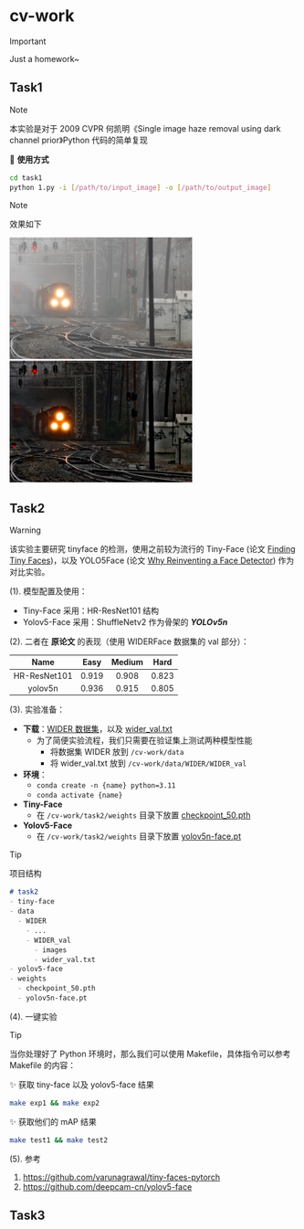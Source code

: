 # cv-work

> [!IMPORTANT]
> Just a homework~

## Task1

> [!NOTE]
> 本实验是对于 2009 CVPR 何凯明《Single image haze removal using dark channel prior》Python 代码的简单复现

🎨 **使用方式**
```bash
cd task1
python 1.py -i [/path/to/input_image] -o [/path/to/output_image]
```

> [!NOTE]
> 效果如下

[<img src="task1/imgs/train.bmp" width="320px"/>](https://imgsli.com/MjI5MTA2) [<img src="task1/outs/train.bmp" width="320px"/>](https://imgsli.com/MjI5MTA3)

## Task2

> [!WARNING]
该实验主要研究 tinyface 的检测，使用之前较为流行的 Tiny-Face (论文 [Finding Tiny Faces](https://arxiv.org/abs/1612.04402))，以及 YOLO5Face (论文 [Why Reinventing a Face Detector](https://arxiv.org/abs/2105.12931)) 作为对比实验。

(1). 模型配置及使用：

* Tiny-Face 采用：HR-ResNet101 结构 
* Yolov5-Face 采用：ShuffleNetv2 作为骨架的 ***YOLOv5n***

(2). 二者在 **原论文** 的表现（使用 WIDERFace 数据集的 val 部分）：

|     Name     | Easy  | Medium | Hard  |
| :----------: | :---: | :----: | :---: |
| HR-ResNet101 | 0.919 | 0.908  | 0.823 |
|   yolov5n    | 0.936 | 0.915  | 0.805 |

(3). 实验准备：

* **下载**：[WIDER 数据集](http://shuoyang1213.me/WIDERFACE/)，以及 [wider_val.txt](https://drive.google.com/file/d/1Twa2YSAxaRzy-SnOx0ZA3J3p8BUM14uN/view?usp=sharing)
  * 为了简便实验流程，我们只需要在验证集上测试两种模型性能
    * 将数据集 WIDER 放到 `/cv-work/data`
    * 将 wider_val.txt 放到 `/cv-work/data/WIDER/WIDER_val`
* **环境**：
  * `conda create -n {name} python=3.11`
  * `conda activate {name}`
* **Tiny-Face**
  * 在 `/cv-work/task2/weights` 目录下放置 [checkpoint_50.pth](https://www.dropbox.com/scl/fi/md0lxok2uh2achx8r58mk/checkpoint_50.pth?rlkey=9y1acwj1k6c57tqck14t6as18&e=1&dl=0) 
* **Yolov5-Face**
  * 在 `/cv-work/task2/weights` 目录下放置 [yolov5n-face.pt](https://drive.google.com/file/d/18oenL6tjFkdR1f5IgpYeQfDFqU4w3jEr/view?usp=sharing)


> [!TIP]
> 项目结构

```markdown
# task2
- tiny-face
- data
  - WIDER
    - ...
    - WIDER_val
      - images
      - wider_val.txt
- yolov5-face
- weights
  - checkpoint_50.pth
  - yolov5n-face.pt
```



(4). 一键实验
> [!TIP]
> 当你处理好了 Python 环境时，那么我们可以使用 Makefile，具体指令可以参考 Makefile 的内容：

✨ 获取 tiny-face 以及 yolov5-face 结果
```bash
make exp1 && make exp2
```
✨ 获取他们的 mAP 结果
```bash
make test1 && make test2
```

(5). 参考
1. https://github.com/varunagrawal/tiny-faces-pytorch
2. https://github.com/deepcam-cn/yolov5-face

## Task3
